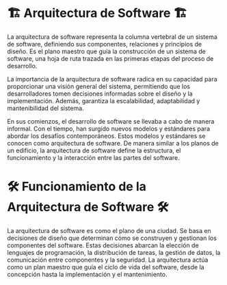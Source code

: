 # 🏗️ Arquitectura de Software 🏗️

La arquitectura de software representa la columna vertebral de un sistema de software, definiendo sus componentes, relaciones y principios de diseño. Es el plano maestro que guía la construcción de un sistema de software, una hoja de ruta trazada en las primeras etapas del proceso de desarrollo.

La importancia de la arquitectura de software radica en su capacidad para proporcionar una visión general del sistema, permitiendo que los desarrolladores tomen decisiones informadas sobre el diseño y la implementación. Además, garantiza la escalabilidad, adaptabilidad y mantenibilidad del sistema.

En sus comienzos, el desarrollo de software se llevaba a cabo de manera informal. Con el tiempo, han surgido nuevos modelos y estándares para abordar los desafíos contemporáneos. Estos modelos y estándares se conocen como arquitectura de software. De manera similar a los planos de un edificio, la arquitectura de software define la estructura, el funcionamiento y la interacción entre las partes del software.

# 🛠️ Funcionamiento de la Arquitectura de Software 🛠️

La arquitectura de software es como el plano de una ciudad. Se basa en decisiones de diseño que determinan cómo se construyen y gestionan los componentes del software. Estas decisiones abarcan la elección de lenguajes de programación, la distribución de tareas, la gestión de datos, la comunicación entre componentes y la seguridad. La arquitectura actúa como un plan maestro que guía el ciclo de vida del software, desde la concepción hasta la implementación y el mantenimiento.

# Problemas que resuelve la Arquitectura de Software

| Problemas que resuelve la Arquitectura de Software | Descripción                                                                                                            |
| -------------------------------------------------- | ---------------------------------------------------------------------------------------------------------------------- |
| Complejidad                                        | Descompone sistemas complejos en componentes manejables, facilitando su desarrollo.                                    |
| Escalabilidad                                      | Define cómo un sistema puede crecer y adaptarse sin requerir una reconstrucción completa.                              |
| Mantenimiento                                      | Facilita la corrección de problemas y la incorporación de nuevas funcionalidades sin afectar otras partes del sistema. |
| Reutilización                                      | Promueve la reutilización de componentes y módulos, ahorrando tiempo y recursos.                                       |
| Rendimiento y Eficiencia                           | Optimiza el rendimiento al distribuir tareas y recursos de manera eficiente.                                           |

# Componentes de la Arquitectura de Software

| Componentes de la Arquitectura de Software | Descripción                                                                                               |
| ------------------------------------------ | --------------------------------------------------------------------------------------------------------- |
| Componentes del Sistema                    | Módulos o partes del software que realizan tareas específicas.                                            |
| Interconexiones                            | Formas en que los componentes se comunican, como llamadas a funciones o intercambio de datos.             |
| Patrones de Diseño                         | Soluciones estándar para problemas de diseño.                                                             |
| Consideraciones de Calidad                 | Factores como seguridad, escalabilidad y eficiencia que deben tenerse en cuenta en el diseño del sistema. |

# 🧩 Patrones de Diseño 🧩

Los patrones de diseño en la arquitectura de software son soluciones generales y reutilizables para problemas comunes en el diseño de software. Aunque se asemejan a los patrones de diseño de software, tienen un alcance más amplio, centrándose en la estructura y el comportamiento de los componentes individuales de un sistema.

Estos patrones se enfocan en la resolución de problemas comunes en el diseño de software, abordando la estructura y el comportamiento de los componentes individuales del sistema.

Algunos ejemplos de patrones de diseño incluyen:

🛰️ **Factory Pattern:** Este patrón permite la creación de objetos sin exponer la lógica de creación.

🛰️ **Singleton Pattern:** Garantiza la existencia de una única instancia de una clase en el sistema.

🛰️ **Adapter Pattern:** Permite la comunicación entre dos clases que no son compatibles.

## 🏗️ Patrones de Arquitectura 🏗️

Los patrones de diseño de arquitectura de software se dividen en dos categorías principales:

## ⚙️ Patrones de Organización:

Los patrones de organización se centran en la estructura global del sistema, definiendo cómo los componentes del software se organizan y se relacionan entre sí. Estos patrones ayudan a los arquitectos de software a dividir el sistema en partes manejables y a definir la forma en que interactúan. Algunos ejemplos notables incluyen:
